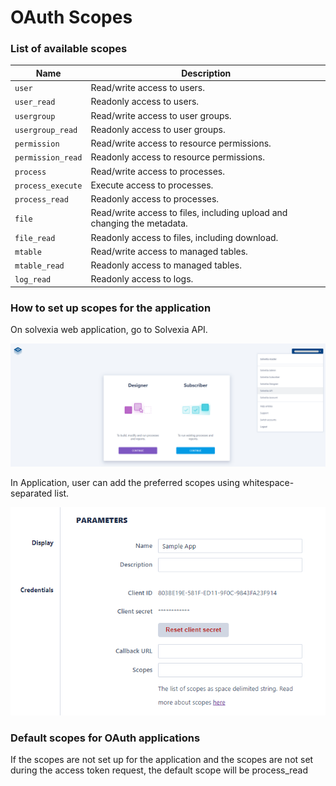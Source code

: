 # OAuth Scopes

### List of available scopes

| Name | Description |
| ------------- | ------------- |
| `user` | Read/write access to users. |
| `user_read` | Readonly access to users. |
| `usergroup` | Read/write access to user groups. |
| `usergroup_read` | Readonly access to user groups. |
| `permission` | Read/write access to resource permissions. |
| `permission_read` | Readonly access to resource permissions. |
| `process` | Read/write access to processes. |
| `process_execute` | Execute access to processes. |
| `process_read` | Readonly access to processes. |
| `file` | Read/write access to files, including upload and changing the metadata. |
| `file_read` | Readonly access to files, including download. |
| `mtable` | Read/write access to managed tables. |
| `mtable_read` | Readonly access to managed tables. |
| `log_read` | Readonly access to logs. |

### How to set up scopes for the application

On solvexia web application, go to Solvexia API. 

![oauthapp](home_screen.png)

In Application, user can add the preferred scopes using whitespace-separated list.

![oauthapp](sample_app.png)

### Default scopes for OAuth applications

If the scopes are not set up for the application and the scopes are not set during the access token request, the default scope will be process_read
